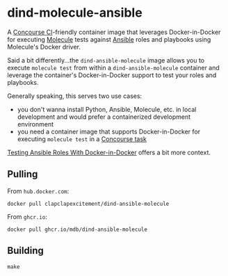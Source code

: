 # dind-molecule-ansible

A [Concourse CI](https://concourse-ci.org/)-friendly container image that leverages Docker-in-Docker for executing [Molecule](https://molecule.readthedocs.io/en/latest/) tests against [Ansible](https://www.ansible.com/) roles and playbooks using Molecule's Docker driver.

Said a bit differently...the `dind-ansible-molecule` image allows you to execute `molecule test` from within a `dind-ansible-molecule` container and leverage the container's Docker-in-Docker support to test your roles and playbooks.

Generally speaking, this serves two use cases:

* you don't wanna install Python, Ansible, Molecule, etc. in local development and would prefer a containerized development environment
* you need a container image that supports Docker-in-Docker for executing `molecule test` in a [Concourse task](https://concourse-ci.org/tasks.html)

[Testing Ansible Roles With Docker-in-Docker](http://www.mikeball.info/blog/testing-ansible-roles-with-docker-in-docker/) offers a bit more context.

## Pulling

From `hub.docker.com`:

```
docker pull clapclapexcitement/dind-ansible-molecule
```

From `ghcr.io`:

```
docker pull ghcr.io/mdb/dind-ansible-molecule
```

## Building

```
make
```
